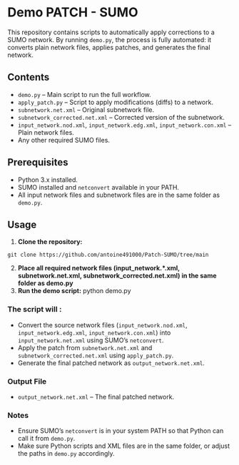 # Demo PATCH - SUMO

This repository contains scripts to automatically apply corrections to a SUMO network. By running `demo.py`, the process is fully automated: it converts plain network files, applies patches, and generates the final network.

## Contents

- `demo.py` – Main script to run the full workflow.
- `apply_patch.py` – Script to apply modifications (diffs) to a network.
- `subnetwork.net.xml` – Original subnetwork file.
- `subnetwork_corrected.net.xml` – Corrected version of the subnetwork.
- `input_network.nod.xml`, `input_network.edg.xml`, `input_network.con.xml` – Plain network files.
- Any other required SUMO files.

## Prerequisites

- Python 3.x installed.
- SUMO installed and `netconvert` available in your PATH.
- All input network files and subnetwork files are in the same folder as `demo.py`.

## Usage

1. **Clone the repository:**


`git clone https://github.com/antoine491000/Patch-SUMO/tree/main`

2. **Place all required network files (input_network.*.xml, subnetwork.net.xml, subnetwork_corrected.net.xml) in the same folder as demo.py**
3. **Run the demo script:**
python demo.py

### The script will :

- Convert the source network files (`input_network.nod.xml`, `input_network.edg.xml`, `input_network.con.xml`) into `input_network.net.xml` using SUMO’s `netconvert`.
- Apply the patch from `subnetwork.net.xml` and `subnetwork_corrected.net.xml` using `apply_patch.py`.
- Generate the final patched network as `output_network.net.xml`.

### Output File

- `output_network.net.xml` – The final patched network.

### Notes

- Ensure SUMO’s `netconvert` is in your system PATH so that Python can call it from `demo.py`.
- Make sure Python scripts and XML files are in the same folder, or adjust the paths in `demo.py` accordingly.

